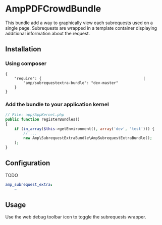 AmpPDFCrowdBundle
=================

This bundle add a way to graphically view each subrequests used on a single page. Subrequests are wrapped in a template container displaying additional information about the request.

## Installation

### Using composer

    {
        "require": {                                             |
            "amp/subrequestextra-bundle": "dev-master"
        }
    }

### Add the bundle to your application kernel

``` php
// File: app/AppKernel.php
public function registerBundles()
{
    if (in_array($this->getEnvironment(), array('dev', 'test'))) {
        // ...
        new Amp\SubrequestExtraBundle\AmpSubrequestExtraBundle();
    );
}
```

## Configuration

TODO

``` yaml
amp_subrequest_extra:
    ~
```

## Usage

Use the web debug toolbar icon to toggle the subrequests wrapper.